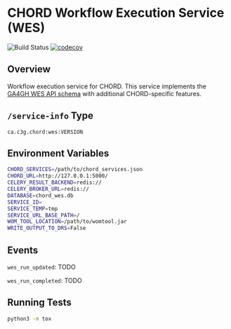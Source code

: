 # CHORD Workflow Execution Service (WES)

![Build Status](https://api.travis-ci.com/c3g/chord_wes.svg?branch=master)
[![codecov](https://codecov.io/gh/c3g/chord_wes/branch/master/graph/badge.svg)](https://codecov.io/gh/c3g/chord_wes)

## Overview

Workflow execution service for CHORD. This service implements the
[GA4GH WES API schema](https://github.com/ga4gh/workflow-execution-service-schemas)
with additional CHORD-specific features.


## `/service-info` Type

```
ca.c3g.chord:wes:VERSION
```


## Environment Variables

```bash
CHORD_SERVICES=/path/to/chord_services.json
CHORD_URL=http://127.0.0.1:5000/
CELERY_RESULT_BACKEND=redis://
CELERY_BROKER_URL=redis://
DATABASE=chord_wes.db
SERVICE_ID=
SERVICE_TEMP=tmp
SERVICE_URL_BASE_PATH=/
WOM_TOOL_LOCATION=/path/to/womtool.jar
WRITE_OUTPUT_TO_DRS=False
```


## Events

`wes_run_updated`: TODO

`wes_run_completed`: TODO


## Running Tests

```bash
python3 -m tox
```
